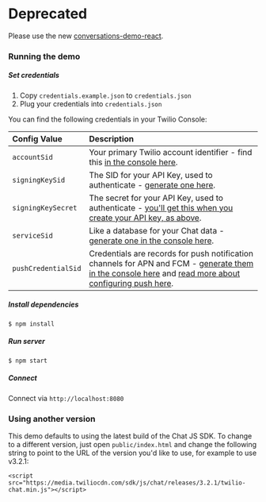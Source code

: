 Deprecated
======================

Please use the new [conversations-demo-react](https://github.com/twilio/twilio-conversations-demo-react).

### Running the demo

##### Set credentials

1. Copy `credentials.example.json` to `credentials.json`
2. Plug your credentials into `credentials.json`

You can find the following credentials in your Twilio Console:

| Config Value  | Description |
| :-------------  |:------------- |
`accountSid` | Your primary Twilio account identifier - find this [in the console here](https://www.twilio.com/console).
`signingKeySid` | The SID for your API Key, used to authenticate - [generate one here](https://www.twilio.com/console/runtime/api-keys).
`signingKeySecret` | The secret for your API Key, used to authenticate - [you'll get this when you create your API key, as above](https://www.twilio.com/console/runtime/api-keys).
`serviceSid` | Like a database for your Chat data - [generate one in the console here](https://www.twilio.com/console/chat/services).
`pushCredentialSid` | Credentials are records for push notification channels for APN and FCM - [generate them in the console here](https://www.twilio.com/console/chat/credentials) and [read more about configuring push here](https://www.twilio.com/docs/api/chat/guides/push-notification-configuration).

##### Install dependencies

```
$ npm install
```

##### Run server

```
$ npm start
```

##### Connect

Connect via `http://localhost:8080`

### Using another version

This demo defaults to using the latest build of the Chat JS SDK.
To change to a different version, just open `public/index.html` and change the
following string to point to the URL of the version you'd like to use, for example to use v3.2.1:

```
<script src="https://media.twiliocdn.com/sdk/js/chat/releases/3.2.1/twilio-chat.min.js"></script>
```
